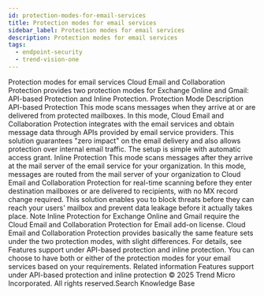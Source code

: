 ```yaml
---
id: protection-modes-for-email-services
title: Protection modes for email services
sidebar_label: Protection modes for email services
description: Protection modes for email services
tags:
  - endpoint-security
  - trend-vision-one
---
```


 Protection modes for email services Cloud Email and Collaboration Protection provides two protection modes for Exchange Online and Gmail: API-based Protection and Inline Protection. Protection Mode Description API-based Protection This mode scans messages when they arrive at or are delivered from protected mailboxes. In this mode, Cloud Email and Collaboration Protection integrates with the email services and obtain message data through APIs provided by email service providers. This solution guarantees "zero impact" on the email delivery and also allows protection over internal email traffic. The setup is simple with automatic access grant. Inline Protection This mode scans messages after they arrive at the mail server of the email service for your organization. In this mode, messages are routed from the mail server of your organization to Cloud Email and Collaboration Protection for real-time scanning before they enter destination mailboxes or are delivered to recipients, with no MX record change required. This solution enables you to block threats before they can reach your users' mailbox and prevent data leakage before it actually takes place. Note Inline Protection for Exchange Online and Gmail require the Cloud Email and Collaboration Protection for Email add-on license. Cloud Email and Collaboration Protection provides basically the same feature sets under the two protection modes, with slight differences. For details, see Features support under API-based protection and inline protection. You can choose to have both or either of the protection modes for your email services based on your requirements. Related information Features support under API-based protection and inline protection © 2025 Trend Micro Incorporated. All rights reserved.Search Knowledge Base